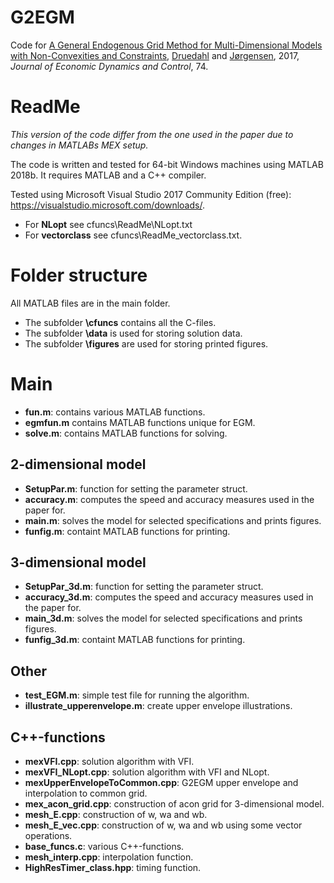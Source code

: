 # G2EGM

Code for [A General Endogenous Grid Method for Multi-Dimensional Models with Non-Convexities and Constraints](https://linkinghub.elsevier.com/retrieve/pii/S0165188916301920), [Druedahl](http://web.econ.ku.dk/druedahl) and [Jørgensen](http://www.tjeconomics.com/), 2017, *Journal of Economic Dynamics and Control*, 74.

# ReadMe 

*This version of the code differ from the one used in the paper due to changes in MATLABs MEX setup.*

The code is written and tested for 64-bit Windows machines using MATLAB 2018b.
It requires MATLAB and a C++ compiler.

Tested using Microsoft Visual Studio 2017 Community Edition (free):
https://visualstudio.microsoft.com/downloads/.

* For **NLopt** see cfuncs\ReadMe\NLopt.txt
* For **vectorclass** see cfuncs\ReadMe_vectorclass.txt.

# Folder structure 

All MATLAB files are in the main folder.

* The subfolder **\cfuncs** contains all the C-files.
* The subfolder **\data** is used for storing solution data.
* The subfolder **\figures** are used for storing printed figures.

# Main

* **fun.m**: contains various MATLAB functions.
* **egmfun.m** contains MATLAB functions unique for EGM.
* **solve.m**: contains MATLAB functions for solving.

## 2-dimensional model

* **SetupPar.m**: function for setting the parameter struct.
* **accuracy.m**: computes the speed and accuracy measures used in the paper for.
* **main.m**: solves the model for selected specifications and prints figures. 
* **funfig.m**: containt MATLAB functions for printing.

## 3-dimensional model

* **SetupPar_3d.m**: function for setting the parameter struct.
* **accuracy_3d.m**: computes the speed and accuracy measures used in the paper for.
* **main_3d.m**: solves the model for selected specifications and prints figures. 
* **funfig_3d.m**: containt MATLAB functions for printing.

## Other

* **test_EGM.m**: simple test file for running the algorithm.
* **illustrate_upperenvelope.m**: create upper envelope illustrations.

## C++-functions

* **mexVFI.cpp**: solution algorithm with VFI.
* **mexVFI_NLopt.cpp**: solution algorithm with VFI and NLopt.
* **mexUpperEnvelopeToCommon.cpp**: G2EGM upper envelope and interpolation to common grid.
* **mex_acon_grid.cpp**: construction of acon grid for 3-dimensional model.
* **mesh_E.cpp**: construction of w, wa and wb.
* **mesh_E_vec.cpp**: construction of w, wa and wb using some vector operations.
* **base_funcs.c**: various C++-functions.
* **mesh_interp.cpp**: interpolation function.
* **HighResTimer_class.hpp**: timing function.
